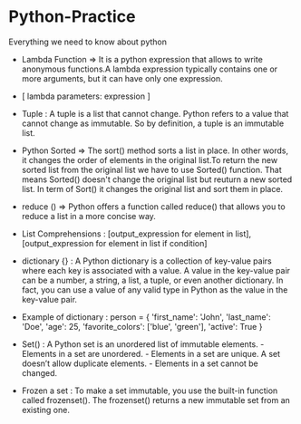 # Python-Practice
Everything we need to know about python
 - Lambda Function => It is a python expression that allows to write anonymous functions.A lambda expression typically contains one or more arguments, but it can have only one expression.
 - [ lambda parameters: expression ]

 - Tuple : A tuple is a list that cannot change. Python refers to a value that cannot change as immutable. So by definition, a tuple is an immutable list.

 - Python Sorted => The sort() method sorts a list in place. In other words, it changes the order of elements in the original list.To return the new sorted list from the original list we have to use Sorted() function. That means Sorted() doesn't change the original list but reuturn a new sorted list. In term of Sort() it changes the original list and sort them in place.

 - reduce () => Python offers a function called reduce() that allows you to reduce a list in a more concise way.

 - List Comprehensions : [output_expression for element in list], [output_expression for element in list if condition]

 - dictionary {} : A Python dictionary is a collection of key-value pairs where each key is associated with a value. A value in the key-value pair can be a number, a string, a list, a tuple, or even another dictionary. In fact, you can use a value of any valid type in Python as the value in the key-value pair.

 - Example of dictionary : person = {
    'first_name': 'John',
    'last_name': 'Doe',
    'age': 25,
    'favorite_colors': ['blue', 'green'],
    'active': True
}

- Set() : A Python set is an unordered list of immutable elements.
      - Elements in a set are unordered.
      - Elements in a set are unique. A set doesn’t allow duplicate elements.
      - Elements in a set cannot be changed.

- Frozen a set : To make a set immutable, you use the built-in function called frozenset(). The frozenset() returns a new immutable set from an existing one.

